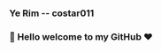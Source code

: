 ### Ye Rim -- costar011

### 👋 Hello welcome to my GitHub ❤️

<!--
**costar011/costar011** is a ✨ _special_ ✨ repository because its `README.md` (this file) appears on your GitHub profile.

